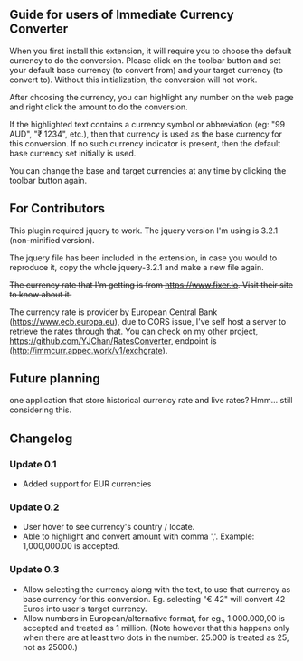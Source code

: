 ## Guide for users of Immediate Currency Converter

When you first install this extension, it will require you to choose the default currency to do the conversion. Please click on the toolbar button and set your default base currency (to convert from) and your target currency (to convert to). Without this initialization, the conversion will not work.

After choosing the currency, you can highlight any number on the web page and right click the amount to do the conversion.

If the highlighted text contains a currency symbol or abbreviation (eg: "99 AUD", "₹ 1234", etc.), then that currency is used as the base currency for this conversion. If no such currency indicator is present, then the default base currency set initially is used. 

You can change the base and target currencies at any time by clicking the toolbar button again.

## For Contributors

This plugin required jquery to work. The jquery version I'm using is 3.2.1 (non-minified version).

The jquery file has been included in the extension, in case you would to reproduce it, copy the whole jquery-3.2.1 and make a new file again.

~~The currency rate that I'm getting is from https://www.fixer.io. Visit their site to know about it.~~

The currency rate is provider by European Central Bank (https://www.ecb.europa.eu), due to CORS issue, I've self host a server to retrieve the rates through that. You can check on my other project, https://github.com/YJChan/RatesConverter, endpoint is (http://immcurr.appec.work/v1/exchgrate).

Future planning
-----------------
one application that store historical currency rate and live rates? Hmm... still considering this.

## Changelog

### Update 0.1
* Added support for EUR currencies

### Update 0.2
* User hover to see currency's country / locate.
* Able to highlight and convert amount with comma ','. Example: 1,000,000.00 is accepted.

### Update 0.3 
* Allow selecting the currency along with the text, to use that currency as base currency for this conversion. Eg. selecting "€ 42" will convert 42 Euros into user's target currency.    
* Allow numbers in European/alternative format, for eg., 1.000.000,00 is accepted and treated as 1 million. (Note however that this happens only when there are at least two dots in the number. 25.000 is treated as 25, not as 25000.)




